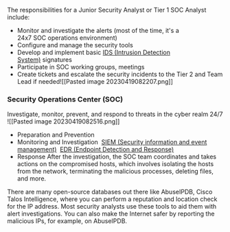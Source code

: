 The responsibilities for a Junior Security Analyst or Tier 1 SOC Analyst include:

-   Monitor and investigate the alerts (most of the time, it's a 24x7 SOC operations environment)
-   Configure and manage the security tools
-   Develop and implement basic [IDS (Intrusion Detection System)](https://www.barracuda.com/glossary/intrusion-detection-system) signatures
-   Participate in SOC working groups, meetings
-   Create tickets and escalate the security incidents to the Tier 2 and Team Lead if needed![[Pasted image 20230419082207.png]]

### Security Operations Center (SOC)
Investigate, monitor, prevent, and respond to threats in the cyber realm 24/7
![[Pasted image 20230419082516.png]]

- Preparation and Prevention
- Monitoring and Investigation
	 [SIEM (Security information and event management)](https://www.fireeye.com/products/helix/what-is-siem-and-how-does-it-work.html)
	 [EDR (Endpoint Detection and Response)](https://www.mcafee.com/enterprise/en-us/security-awareness/endpoint/what-is-endpoint-detection-and-response.html)
- Response
	After the investigation, the SOC team coordinates and takes actions on the compromised hosts, which involves isolating the hosts from the network, terminating the malicious processes, deleting files, and more.

There are many open-source databases out there like AbuseIPDB, Cisco Talos Intelligence, where you can perform a reputation and location check for the IP address. Most security analysts use these tools to aid them with alert investigations. You can also make the Internet safer by reporting the malicious IPs, for example, on AbuseIPDB.